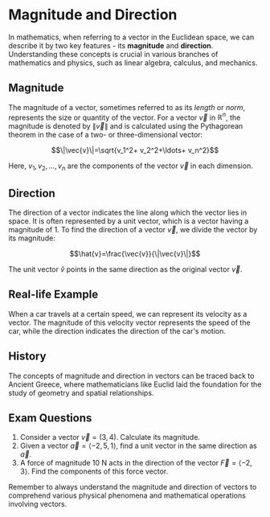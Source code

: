 # Magnitude and Direction

In mathematics, when referring to a vector in the Euclidean space, we can describe it by two key features - its **magnitude** and **direction**. Understanding these concepts is crucial in various branches of mathematics and physics, such as linear algebra, calculus, and mechanics.

## Magnitude

The magnitude of a vector, sometimes referred to as its *length* or *norm*, represents the size or quantity of the vector. For a vector $\vec{v}$ in $\mathbb{R}^n$, the magnitude is denoted by $\|\vec{v}\|$ and is calculated using the Pythagorean theorem in the case of a two- or three-dimensional vector:

$$\|\vec{v}\|=\sqrt{v_1^2+ v_2^2+\ldots+ v_n^2}$$

Here, $v_1, v_2,\ldots, v_n$ are the components of the vector $\vec{v}$ in each dimension.

## Direction

The direction of a vector indicates the line along which the vector lies in space. It is often represented by a unit vector, which is a vector having a magnitude of 1. To find the direction of a vector $\vec{v}$, we divide the vector by its magnitude:

$$\hat{v}=\frac{\vec{v}}{\|\vec{v}\|}$$

The unit vector $\hat{v}$ points in the same direction as the original vector $\vec{v}$.

## Real-life Example

When a car travels at a certain speed, we can represent its velocity as a vector. The magnitude of this velocity vector represents the speed of the car, while the direction indicates the direction of the car's motion.

## History

The concepts of magnitude and direction in vectors can be traced back to Ancient Greece, where mathematicians like Euclid laid the foundation for the study of geometry and spatial relationships.

## Exam Questions

1. Consider a vector $\vec{v}=(3, 4)$. Calculate its magnitude.
2. Given a vector $\vec{a}=\langle-2, 5, 1\rangle$, find a unit vector in the same direction as $\vec{a}$.
3. A force of magnitude 10 N acts in the direction of the vector $\vec{F}=\langle-2, 3\rangle$. Find the components of this force vector.

Remember to always understand the magnitude and direction of vectors to comprehend various physical phenomena and mathematical operations involving vectors.
